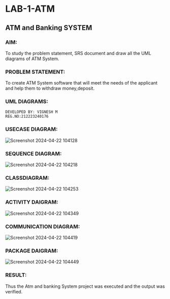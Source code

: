 # LAB-1-ATM
## ATM and Banking SYSTEM
### AIM: 
To study the problem statement, SRS document and draw all the UML diagrams of ATM
System.
### PROBLEM STATEMENT:
To create ATM System software that will meet the needs of the applicant and help them
to withdraw money,deposit.
### UML DIAGRAMS:
```
DEVELOPED BY: VIGNESH M
REG.NO:212223240176
```
### USECASE DIAGRAM:
![Screenshot 2024-04-22 104128](https://github.com/vigneshvickyu/LAB-1-ATM/assets/151948835/bbc51256-2cdd-4585-9246-5fbb14e353a7)


### SEQUENCE DIAGRAM:
![Screenshot 2024-04-22 104218](https://github.com/vigneshvickyu/LAB-1-ATM/assets/151948835/d17db496-6205-4d21-9cd1-7041c66115f8)

### CLASSDIAGRAM:
![Screenshot 2024-04-22 104253](https://github.com/vigneshvickyu/LAB-1-ATM/assets/151948835/6b66c930-a0e6-4330-b4d2-5a2d79fd9648)

### ACTIVITY DAIGRAM:
![Screenshot 2024-04-22 104349](https://github.com/vigneshvickyu/LAB-1-ATM/assets/151948835/3e40355d-864c-4b50-a1b8-a851e377ef38)

### COMMUNICATION DIAGRAM:
![Screenshot 2024-04-22 104419](https://github.com/vigneshvickyu/LAB-1-ATM/assets/151948835/ed4d680b-c648-44ff-b7c3-1b41270aef7f)

### PACKAGE DAIGRAM:
![Screenshot 2024-04-22 104449](https://github.com/vigneshvickyu/LAB-1-ATM/assets/151948835/5a9b9900-0258-4712-8196-203b6b3acf56)











### RESULT: 
Thus the Atm and banking System project was executed and the output was verified.
